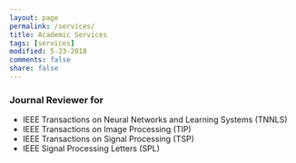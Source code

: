```yaml
---
layout: page
permalink: /services/
title: Academic Services
tags: [services]
modified: 5-23-2018
comments: false
share: false
---
```


### Journal Reviewer for

* IEEE Transactions on Neural Networks and Learning Systems (TNNLS)
* IEEE Transactions on Image Processing (TIP)
* IEEE Transactions on Signal Processing (TSP)
* IEEE Signal Processing Letters (SPL)
